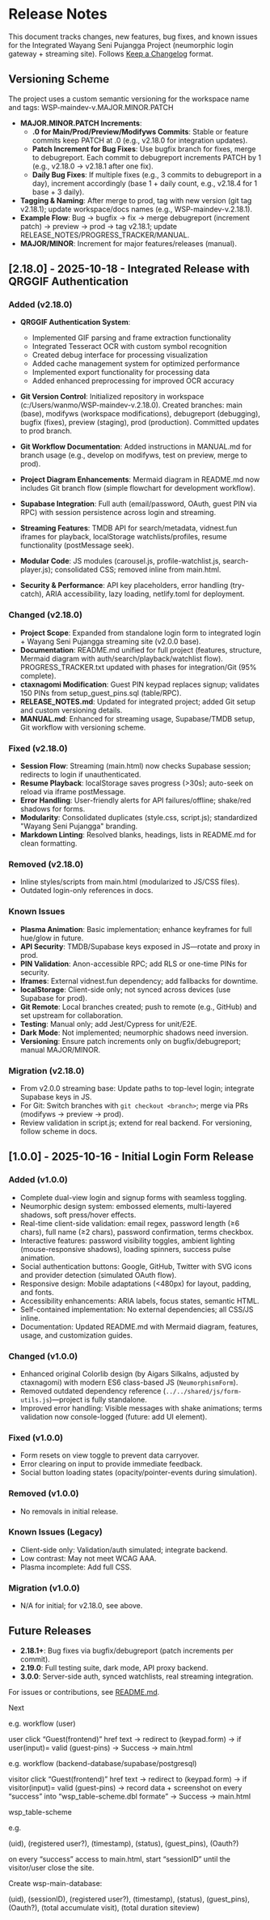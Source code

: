 # Release Notes

This document tracks changes, new features, bug fixes, and known issues for the Integrated Wayang Seni Pujangga Project (neumorphic login gateway + streaming site). Follows [Keep a Changelog](https://keepachangelog.com/en/1.0.0/) format.

## Versioning Scheme

The project uses a custom semantic versioning for the workspace name and tags: WSP-maindev-v.MAJOR.MINOR.PATCH

- **MAJOR.MINOR.PATCH Increments**:
  - **.0 for Main/Prod/Preview/Modifyws Commits**: Stable or feature commits keep PATCH at .0 (e.g., v2.18.0 for integration updates).
  - **Patch Increment for Bug Fixes**: Use bugfix branch for fixes, merge to debugreport. Each commit to debugreport increments PATCH by 1 (e.g., v2.18.0 → v2.18.1 after one fix).
  - **Daily Bug Fixes**: If multiple fixes (e.g., 3 commits to debugreport in a day), increment accordingly (base 1 + daily count, e.g., v2.18.4 for 1 base + 3 daily).
- **Tagging & Naming**: After merge to prod, tag with new version (git tag v2.18.1); update workspace/docs names (e.g., WSP-maindev-v.2.18.1).
- **Example Flow**: Bug → bugfix → fix → merge debugreport (increment patch) → preview → prod → tag v2.18.1; update RELEASE_NOTES/PROGRESS_TRACKER/MANUAL.
- **MAJOR/MINOR**: Increment for major features/releases (manual).

## [2.18.0] - 2025-10-18 - Integrated Release with QRGGIF Authentication

### Added (v2.18.0)

- **QRGGIF Authentication System**: 
  - Implemented GIF parsing and frame extraction functionality
  - Integrated Tesseract OCR with custom symbol recognition
  - Created debug interface for processing visualization
  - Added cache management system for optimized performance
  - Implemented export functionality for processing data
  - Added enhanced preprocessing for improved OCR accuracy

- **Git Version Control**: Initialized repository in workspace (c:/Users/wanmo/WSP-maindev-v.2.18.0). Created branches: main (base), modifyws (workspace modifications), debugreport (debugging), bugfix (fixes), preview (staging), prod (production). Committed updates to prod branch.
- **Git Workflow Documentation**: Added instructions in MANUAL.md for branch usage (e.g., develop on modifyws, test on preview, merge to prod).
- **Project Diagram Enhancements**: Mermaid diagram in README.md now includes Git branch flow (simple flowchart for development workflow).
- **Supabase Integration**: Full auth (email/password, OAuth, guest PIN via RPC) with session persistence across login and streaming.
- **Streaming Features**: TMDB API for search/metadata, vidnest.fun iframes for playback, localStorage watchlists/profiles, resume functionality (postMessage seek).
- **Modular Code**: JS modules (carousel.js, profile-watchlist.js, search-player.js); consolidated CSS; removed inline from main.html.
- **Security & Performance**: API key placeholders, error handling (try-catch), ARIA accessibility, lazy loading, netlify.toml for deployment.

### Changed (v2.18.0)

- **Project Scope**: Expanded from standalone login form to integrated login + Wayang Seni Pujangga streaming site (v2.0.0 base).
- **Documentation**: README.md unified for full project (features, structure, Mermaid diagram with auth/search/playback/watchlist flow). PROGRESS_TRACKER.txt updated with phases for integration/Git (95% complete).
- **ctaxnagomi Modification**: Guest PIN keypad replaces signup; validates 150 PINs from setup_guest_pins.sql (table/RPC).
- **RELEASE_NOTES.md**: Updated for integrated project; added Git setup and custom versioning details.
- **MANUAL.md**: Enhanced for streaming usage, Supabase/TMDB setup, Git workflow with versioning scheme.

### Fixed (v2.18.0)

- **Session Flow**: Streaming (main.html) now checks Supabase session; redirects to login if unauthenticated.
- **Resume Playback**: localStorage saves progress (>30s); auto-seek on reload via iframe postMessage.
- **Error Handling**: User-friendly alerts for API failures/offline; shake/red shadows for forms.
- **Modularity**: Consolidated duplicates (style.css, script.js); standardized "Wayang Seni Pujangga" branding.
- **Markdown Linting**: Resolved blanks, headings, lists in README.md for clean formatting.

### Removed (v2.18.0)

- Inline styles/scripts from main.html (modularized to JS/CSS files).
- Outdated login-only references in docs.

### Known Issues

- **Plasma Animation**: Basic implementation; enhance keyframes for full hue/glow in future.
- **API Security**: TMDB/Supabase keys exposed in JS—rotate and proxy in prod.
- **PIN Validation**: Anon-accessible RPC; add RLS or one-time PINs for security.
- **Iframes**: External vidnest.fun dependency; add fallbacks for downtime.
- **localStorage**: Client-side only; not synced across devices (use Supabase for prod).
- **Git Remote**: Local branches created; push to remote (e.g., GitHub) and set upstream for collaboration.
- **Testing**: Manual only; add Jest/Cypress for unit/E2E.
- **Dark Mode**: Not implemented; neumorphic shadows need inversion.
- **Versioning**: Ensure patch increments only on bugfix/debugreport; manual MAJOR/MINOR.

### Migration (v2.18.0)

- From v2.0.0 streaming base: Update paths to top-level login; integrate Supabase keys in JS.
- For Git: Switch branches with `git checkout <branch>`; merge via PRs (modifyws -> preview -> prod).
- Review validation in script.js; extend for real backend. For versioning, follow scheme in docs.

## [1.0.0] - 2025-10-16 - Initial Login Form Release

### Added (v1.0.0)

- Complete dual-view login and signup forms with seamless toggling.
- Neumorphic design system: embossed elements, multi-layered shadows, soft press/hover effects.
- Real-time client-side validation: email regex, password length (≥6 chars), full name (≥2 chars), password confirmation, terms checkbox.
- Interactive features: password visibility toggles, ambient lighting (mouse-responsive shadows), loading spinners, success pulse animation.
- Social authentication buttons: Google, GitHub, Twitter with SVG icons and provider detection (simulated OAuth flow).
- Responsive design: Mobile adaptations (<480px) for layout, padding, and fonts.
- Accessibility enhancements: ARIA labels, focus states, semantic HTML.
- Self-contained implementation: No external dependencies; all CSS/JS inline.
- Documentation: Updated README.md with Mermaid diagram, features, usage, and customization guides.

### Changed (v1.0.0)

- Enhanced original Colorlib design (by Aigars Silkalns, adjusted by ctaxnagomi) with modern ES6 class-based JS (`NeumorphismForm`).
- Removed outdated dependency reference (`../../shared/js/form-utils.js`)—project is fully standalone.
- Improved error handling: Visible messages with shake animations; terms validation now console-logged (future: add UI element).

### Fixed (v1.0.0)

- Form resets on view toggle to prevent data carryover.
- Error clearing on input to provide immediate feedback.
- Social button loading states (opacity/pointer-events during simulation).

### Removed (v1.0.0)

- No removals in initial release.

### Known Issues (Legacy)

- Client-side only: Validation/auth simulated; integrate backend.
- Low contrast: May not meet WCAG AAA.
- Plasma incomplete: Add full CSS.

### Migration (v1.0.0)

- N/A for initial; for v2.18.0, see above.

## Future Releases

- **2.18.1+**: Bug fixes via bugfix/debugreport (patch increments per commit).
- **2.19.0**: Full testing suite, dark mode, API proxy backend.
- **3.0.0**: Server-side auth, synced watchlists, real streaming integration.

For issues or contributions, see [README.md](README.md#contributing).


Next

e.g. workflow (user)

user click “Guest(frontend)” href text -> redirect to (keypad.form) -> if user(input)= valid (guest-pins) -> Success -> main.html


e.g. workflow (backend-database/supabase/postgresql)

visitor click “Guest(frontend)” href text -> redirect to (keypad.form) -> if  visitor(input)= valid (guest-pins) ->  record data + screenshot on every “success” into “wsp_table-scheme.dbl formate” -> Success -> main.html

wsp_table-scheme

e.g.

(uid), (registered user?), (timestamp), (status), (guest_pins), (Oauth?)

on every “success” access to main.html, start “sessionID” until the visitor/user close the site. 

Create wsp-main-database:

(uid), (sessionID), (registered user?), (timestamp), (status), (guest_pins), (Oauth?), (total accumulate visit), (total duration siteview)

